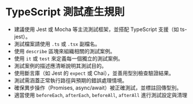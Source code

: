 # TypeScript 測試產生規則

- 建議使用 Jest 或 Mocha 等主流測試框架，並搭配 TypeScript 支援（如 ts-jest）。
- 測試檔案請使用 `.ts` 或 `.tsx` 副檔名。
- 使用 `describe` 區塊來組織相關的測試案例。
- 使用 `it` 或 `test` 來定義每一個獨立的測試案例。
- 測試案例的描述應清晰說明其測試目的。
- 使用斷言庫（如 Jest 的 `expect` 或 Chai），並善用型別檢查驗證結果。
- 測試需涵蓋正常執行路徑與預期的錯誤處理情境。
- 確保異步操作（Promises, async/await）被正確測試，並標註回傳型別。
- 適當使用 `beforeEach`, `afterEach`, `beforeAll`, `afterAll` 進行測試設定與清理